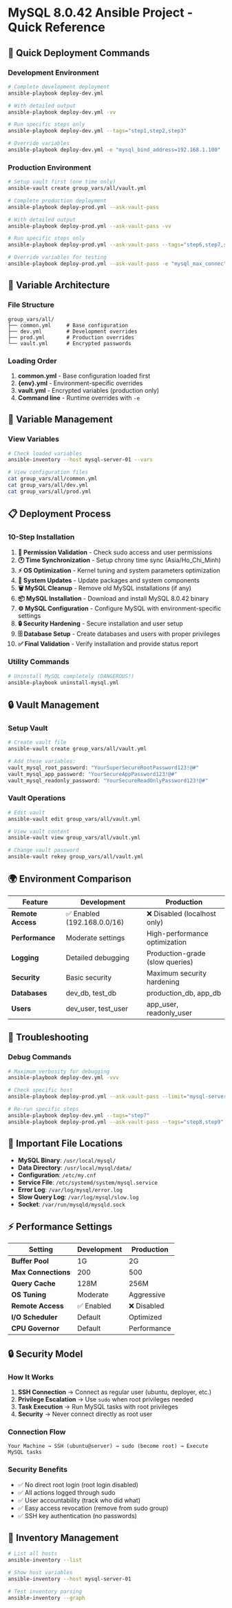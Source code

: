 # MySQL 8.0.42 Ansible Project - Quick Reference

## 🚀 Quick Deployment Commands

### Development Environment
```bash
# Complete development deployment
ansible-playbook deploy-dev.yml

# With detailed output
ansible-playbook deploy-dev.yml -vv

# Run specific steps only
ansible-playbook deploy-dev.yml --tags="step1,step2,step3"

# Override variables
ansible-playbook deploy-dev.yml -e "mysql_bind_address=192.168.1.100"
```

### Production Environment
```bash
# Setup vault first (one time only)
ansible-vault create group_vars/all/vault.yml

# Complete production deployment
ansible-playbook deploy-prod.yml --ask-vault-pass

# With detailed output
ansible-playbook deploy-prod.yml --ask-vault-pass -vv

# Run specific steps only
ansible-playbook deploy-prod.yml --ask-vault-pass --tags="step6,step7,step8"

# Override variables for testing
ansible-playbook deploy-prod.yml --ask-vault-pass -e "mysql_max_connections=300"
```

## 📁 Variable Architecture

### File Structure
```
group_vars/all/
├── common.yml     # Base configuration
├── dev.yml        # Development overrides
├── prod.yml       # Production overrides  
└── vault.yml      # Encrypted passwords
```

### Loading Order
1. **common.yml** - Base configuration loaded first
2. **{env}.yml** - Environment-specific overrides
3. **vault.yml** - Encrypted variables (production only)
4. **Command line** - Runtime overrides with `-e`

## 🔧 Variable Management

### View Variables
```bash
# Check loaded variables
ansible-inventory --host mysql-server-01 --vars

# View configuration files
cat group_vars/all/common.yml
cat group_vars/all/dev.yml
cat group_vars/all/prod.yml
```

## 📋 Deployment Process

### 10-Step Installation
1. **🔐 Permission Validation** - Check sudo access and user permissions
2. **🕐 Time Synchronization** - Setup chrony time sync (Asia/Ho_Chi_Minh)
3. **⚡ OS Optimization** - Kernel tuning and system parameters optimization
4. **🧹 System Updates** - Update packages and system components
5. **🗑️ MySQL Cleanup** - Remove old MySQL installations (if any)
6. **📦 MySQL Installation** - Download and install MySQL 8.0.42 binary
7. **⚙️ MySQL Configuration** - Configure MySQL with environment-specific settings
8. **🔒 Security Hardening** - Secure installation and user setup
9. **🗄️ Database Setup** - Create databases and users with proper privileges
10. **✅ Final Validation** - Verify installation and provide status report

### Utility Commands
```bash
# Uninstall MySQL completely (DANGEROUS!)
ansible-playbook uninstall-mysql.yml
```

## 🔒 Vault Management

### Setup Vault
```bash
# Create vault file
ansible-vault create group_vars/all/vault.yml

# Add these variables:
vault_mysql_root_password: "YourSuperSecureRootPassword123!@#"
vault_mysql_app_password: "YourSecureAppPassword123!@#"
vault_mysql_readonly_password: "YourSecureReadOnlyPassword123!@#"
```

### Vault Operations
```bash
# Edit vault
ansible-vault edit group_vars/all/vault.yml

# View vault content
ansible-vault view group_vars/all/vault.yml

# Change vault password
ansible-vault rekey group_vars/all/vault.yml
```

## 🌍 Environment Comparison

| Feature | Development | Production |
|---------|-------------|------------|
| **Remote Access** | ✅ Enabled (192.168.0.0/16) | ❌ Disabled (localhost only) |
| **Performance** | Moderate settings | High-performance optimization |
| **Logging** | Detailed debugging | Production-grade (slow queries) |
| **Security** | Basic security | Maximum security hardening |
| **Databases** | dev_db, test_db | production_db, app_db |
| **Users** | dev_user, test_user | app_user, readonly_user |

## 🐛 Troubleshooting

### Debug Commands
```bash
# Maximum verbosity for debugging
ansible-playbook deploy-dev.yml -vvv

# Check specific host
ansible-playbook deploy-prod.yml --ask-vault-pass --limit="mysql-server-01"

# Re-run specific steps
ansible-playbook deploy-dev.yml --tags="step7"
ansible-playbook deploy-prod.yml --ask-vault-pass --tags="step8,step9"
```

## 📁 Important File Locations
- **MySQL Binary**: `/usr/local/mysql/`
- **Data Directory**: `/usr/local/mysql/data/`
- **Configuration**: `/etc/my.cnf`
- **Service File**: `/etc/systemd/system/mysql.service`
- **Error Log**: `/var/log/mysql/error.log`
- **Slow Query Log**: `/var/log/mysql/slow.log`
- **Socket**: `/var/run/mysqld/mysqld.sock`

## ⚡ Performance Settings

| Setting | Development | Production |
|---------|-------------|------------|
| **Buffer Pool** | 1G | 2G |
| **Max Connections** | 200 | 500 |
| **Query Cache** | 128M | 256M |
| **OS Tuning** | Moderate | Aggressive |
| **Remote Access** | ✅ Enabled | ❌ Disabled |
| **I/O Scheduler** | Default | Optimized |
| **CPU Governor** | Default | Performance |

## 🔒 Security Model

### How It Works
1. **SSH Connection** → Connect as regular user (ubuntu, deployer, etc.)
2. **Privilege Escalation** → Use `sudo` when root privileges needed
3. **Task Execution** → Run MySQL tasks with root privileges
4. **Security** → Never connect directly as root user

### Connection Flow
```
Your Machine → SSH (ubuntu@server) → sudo (become root) → Execute MySQL tasks
```

### Security Benefits
- ✅ No direct root login (root login disabled)
- ✅ All actions logged through sudo
- ✅ User accountability (track who did what)
- ✅ Easy access revocation (remove from sudo group)
- ✅ SSH key authentication (no passwords)

## 🔧 Inventory Management
```bash
# List all hosts
ansible-inventory --list

# Show host variables
ansible-inventory --host mysql-server-01

# Test inventory parsing
ansible-inventory --graph
```

